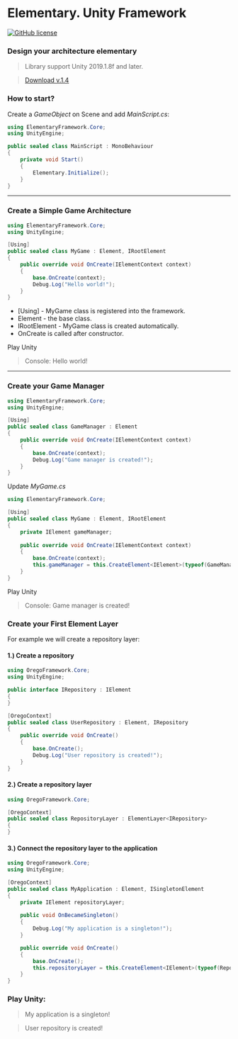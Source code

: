 # Elementary. Unity Framework
[![GitHub license](https://img.shields.io/badge/license-Apache%20License%202.0-blue.svg?style=flat)](https://www.apache.org/licenses/LICENSE-2.0)


### Design your architecture elementary

> Library support Unity 2019.1.8f and later.

> [Download v.1.4](https://github.com/StarKRE/Elementary/releases/download/v.1.4/Elementary.unitypackage)


### How to start?
Create a _GameObject_ on Scene and add _MainScript.cs_:
```csharp
using ElementaryFramework.Core;
using UnityEngine;

public sealed class MainScript : MonoBehaviour
{
    private void Start()
    {
        Elementary.Initialize();
    }
}
```
---

### Create a Simple Game Architecture 

```csharp
using ElementaryFramework.Core;
using UnityEngine;

[Using]
public sealed class MyGame : Element, IRootElement
{
    public override void OnCreate(IElementContext context)
    {
        base.OnCreate(context);
        Debug.Log("Hello world!");
    }
}
```
- [Using] - MyGame class is registered into the framework.
- Element - the base class.
- IRootElement - MyGame class is created automatically.
- OnCreate is called after constructor.

Play Unity
> Console:  Hello world!

---

### Create your Game Manager
```csharp
using ElementaryFramework.Core;
using UnityEngine;

[Using]
public sealed class GameManager : Element
{
    public override void OnCreate(IElementContext context)
    {
        base.OnCreate(context);
        Debug.Log("Game manager is created!");
    }
}

```
Update _MyGame.cs_
```csharp
using ElementaryFramework.Core;

[Using]
public sealed class MyGame : Element, IRootElement
{
    private IElement gameManager;
    
    public override void OnCreate(IElementContext context)
    {
        base.OnCreate(context);
        this.gameManager = this.CreateElement<IElement>(typeof(GameManager));
    }
}
```
Play Unity
> Console: Game manager is created!





















### Create your First Element Layer

For example we will create a repository layer:

#### 1.) Create a repository

```csharp
using OregoFramework.Core;
using UnityEngine;

public interface IRepository : IElement
{
}

[OregoContext]
public sealed class UserRepository : Element, IRepository
{
    public override void OnCreate()
    {
        base.OnCreate();
        Debug.Log("User repository is created!");
    }
}
```
#### 2.) Create a repository layer

```csharp
using OregoFramework.Core;

[OregoContext]
public sealed class RepositoryLayer : ElementLayer<IRepository>
{
}
```

#### 3.) Connect the repository layer to the application

```csharp
using OregoFramework.Core;
using UnityEngine;

[OregoContext]
public sealed class MyApplication : Element, ISingletonElement
{
    private IElement repositoryLayer;
    
    public void OnBecameSingleton()
    {
        Debug.Log("My application is a singleton!");
    }

    public override void OnCreate()
    {
        base.OnCreate();
        this.repositoryLayer = this.CreateElement<IElement>(typeof(RepositoryLayer));
    }
}
```

### Play Unity:
>  My application is a singleton!

>  User repository is created!
